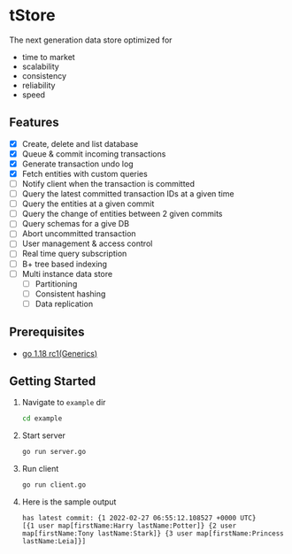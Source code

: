 # tStore

The next generation data store optimized for

- time to market
- scalability
- consistency
- reliability
- speed

## Features

- [x] Create, delete and list database
- [x] Queue & commit incoming transactions
- [x] Generate transaction undo log
- [x] Fetch entities with custom queries
- [ ] Notify client when the transaction is committed
- [ ] Query the latest committed transaction IDs at a given time
- [ ] Query the entities at a given commit
- [ ] Query the change of entities between 2 given commits
- [ ] Query schemas for a give DB
- [ ] Abort uncommitted transaction
- [ ] User management & access control
- [ ] Real time query subscription
- [ ] B+ tree based indexing
- [ ] Multi instance data store
  - [ ] Partitioning
  - [ ] Consistent hashing
  - [ ] Data replication

## Prerequisites

- [go 1.18 rc1(Generics)](https://go.dev/dl/#go1.18rc1)

## Getting Started

1. Navigate to `example` dir
    ```bash
    cd example
    ```

2. Start server
    ```bash
    go run server.go
    ```

3. Run client
    ```bash
    go run client.go
    ```

4. Here is the sample output
   ```
   has latest commit: {1 2022-02-27 06:55:12.108527 +0000 UTC}
   [{1 user map[firstName:Harry lastName:Potter]} {2 user map[firstName:Tony lastName:Stark]} {3 user map[firstName:Princess lastName:Leia]}]
   ```